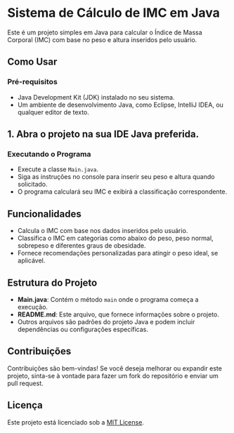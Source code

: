 # Sistema de Cálculo de IMC em Java

Este é um projeto simples em Java para calcular o Índice de Massa Corporal (IMC) com base no peso e altura inseridos pelo usuário.

## Como Usar

### Pré-requisitos

- Java Development Kit (JDK) instalado no seu sistema.
- Um ambiente de desenvolvimento Java, como Eclipse, IntelliJ IDEA, ou qualquer editor de texto.


## 1. Abra o projeto na sua IDE Java preferida.

### Executando o Programa

- Execute a classe `Main.java`.
- Siga as instruções no console para inserir seu peso e altura quando solicitado.
- O programa calculará seu IMC e exibirá a classificação correspondente.

## Funcionalidades

- Calcula o IMC com base nos dados inseridos pelo usuário.
- Classifica o IMC em categorias como abaixo do peso, peso normal, sobrepeso e diferentes graus de obesidade.
- Fornece recomendações personalizadas para atingir o peso ideal, se aplicável.

## Estrutura do Projeto

- **Main.java**: Contém o método `main` onde o programa começa a execução.
- **README.md**: Este arquivo, que fornece informações sobre o projeto.
- Outros arquivos são padrões do projeto Java e podem incluir dependências ou configurações específicas.

## Contribuições

Contribuições são bem-vindas! Se você deseja melhorar ou expandir este projeto, sinta-se à vontade para fazer um fork do repositório e enviar um pull request.

## Licença

Este projeto está licenciado sob a [MIT License](https://opensource.org/licenses/MIT).



